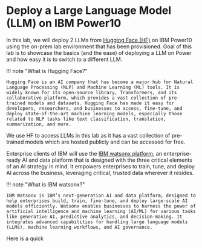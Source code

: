 # Deploy a Large Language Model (LLM) on IBM Power10

In this lab, we will deploy 2 LLMs from [Hugging Face (HF)](https://huggingface.co/) on IBM Power10 using the on-prem lab environment that has been provisioned.
Goal of this lab is to showcase the basics (and the ease) of deploying a LLM on Power and how easy it is to switch to a different LLM.

!!! note "What is Hugging Face?"

    Hugging Face is an AI company that has become a major hub for Natural Language Processing (NLP) and Machine Learning (ML) tools. It is widely known for its open-source library, Transformers, and its collaborative platform, which provides a vast collection of pre-trained models and datasets. Hugging Face has made it easy for developers, researchers, and businesses to access, fine-tune, and deploy state-of-the-art machine learning models, especially those related to NLP tasks like text classification, translation, summarization, and more.

We use HF to access LLMs in this lab as it has a vast collection of pre-trained models which are hosted publicly and can be accessed for free.

Enterprise clients of IBM will use the [IBM watsonx platform](https://www.ibm.com/watsonx), an enterprise-ready AI and data platform that is designed with the three critical elements of an AI strategy in mind. 
It empowers enterprises to train, tune, and deploy AI across the business, leveraging critical, trusted data wherever it resides.

!!! note "What is IBM watsonx?"

    IBM Watsonx is IBM’s next-generation AI and data platform, designed to help enterprises build, train, fine-tune, and deploy large-scale AI models efficiently. Watsonx enables businesses to harness the power of artificial intelligence and machine learning (AI/ML) for various tasks like generative AI, predictive analytics, and decision-making. It integrates advanced capabilities for handling large language models (LLMs), machine learning workflows, and AI governance.
    
Here is a quick 
